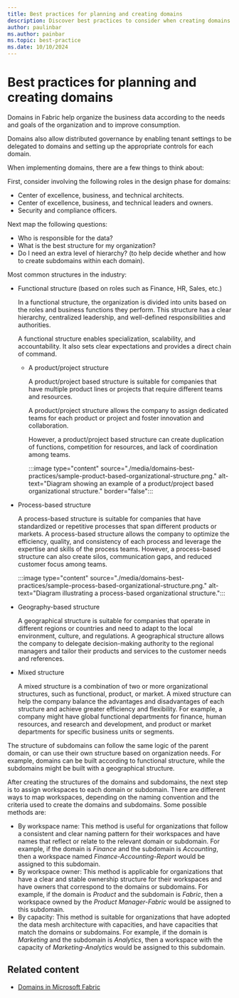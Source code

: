 ```yaml
---
title: Best practices for planning and creating domains
description: Discover best practices to consider when creating domains for your organization.
author: paulinbar
ms.author: painbar
ms.topic: best-practice
ms.date: 10/10/2024
---
```


# Best practices for planning and creating domains

Domains in Fabric help organize the business data according to the needs and goals of the organization and to improve consumption.

Domains also allow distributed governance by enabling tenant settings to be delegated to domains and setting up the appropriate controls for each domain.

When implementing domains, there are a few things to think about:

First, consider involving the following roles in the design phase for domains:

* Center of excellence, business, and technical architects.
* Center of excellence, business, and technical leaders and owners.
* Security and compliance officers.

Next map the following questions:

* Who is responsible for the data?
* What is the best structure for my organization?
* Do I need an extra level of hierarchy? (to help decide whether and how to create subdomains within each domain).

Most common structures in the industry:

* Functional structure (based on roles such as Finance, HR, Sales, etc.)

    In a functional structure, the organization is divided into units based on the roles and business functions they perform. This structure has a clear hierarchy, centralized leadership, and well-defined responsibilities and authorities.

    A functional structure enables specialization, scalability, and accountability. It also sets clear expectations and provides a direct chain of command.

  * A product/project structure

    A product/project based structure is suitable for companies that have multiple product lines or projects that require different teams and resources.

    A product/project structure allows the company to assign dedicated teams for each product or project and foster innovation and collaboration.

    However, a product/project based structure can create duplication of functions, competition for resources, and lack of coordination among teams.

    :::image type="content" source="./media/domains-best-practices/sample-product-based-organizational-structure.png." alt-text="Diagram showing an example of a product/project based organizational structure." border="false":::

* Process-based structure

    A process-based structure is suitable for companies that have standardized or repetitive processes that span different products or markets. A process-based structure allows the company to optimize the efficiency, quality, and consistency of each process and leverage the expertise and skills of the process teams. However, a process-based structure can also create silos, communication gaps, and reduced customer focus among teams.

    :::image type="content" source="./media/domains-best-practices/sample-process-based-organizational-structure.png." alt-text="Diagram illustrating a process-based organizational structure.":::

* Geography-based structure

    A geographical structure is suitable for companies that operate in different regions or countries and need to adapt to the local environment, culture, and regulations. A geographical structure allows the company to delegate decision-making authority to the regional managers and tailor their products and services to the customer needs and references.

* Mixed structure

    A mixed structure is a combination of two or more organizational structures, such as functional, product, or market. A mixed structure can help the company balance the advantages and disadvantages of each structure and achieve greater efficiency and flexibility. For example, a company might have global functional departments for finance, human resources, and research and development, and product or market departments for specific business units or segments.

The structure of subdomains can follow the same logic of the parent domain, or can use their own structure based on organization needs. For example, domains can be built according to functional structure, while the subdomains might be built with a geographical structure.

After creating the structures of the domains and subdomains, the next step is to assign workspaces to each domain or subdomain. There are different ways to map workspaces, depending on the naming convention and the criteria used to create the domains and subdomains. Some possible methods are:

* By workspace name: This method is useful for organizations that follow a consistent and clear naming pattern for their workspaces and have names that reflect or relate to the relevant domain or subdomain. For example, if the domain is *Finance* and the subdomain is *Accounting*, then a workspace named *Finance-Accounting-Report* would be assigned to this subdomain.
* By workspace owner: This method is applicable for organizations that have a clear and stable ownership structure for their workspaces and have owners that correspond to the domains or subdomains. For example, if the domain is *Product* and the subdomain is *Fabric*, then a workspace owned by the *Product Manager-Fabric* would be assigned to this subdomain.
* By capacity: This method is suitable for organizations that have adopted the data mesh architecture with capacities, and have capacities that match the domains or subdomains. For example, if the domain is *Marketing* and the subdomain is *Analytics*, then a workspace with the capacity of *Marketing-Analytics* would be assigned to this subdomain.

## Related content

* [Domains in Microsoft Fabric](./domains.md)

